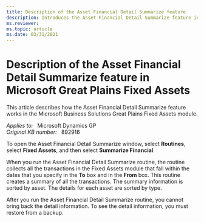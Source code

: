 ```yaml
---
title: Description of the Asset Financial Detail Summarize feature
description: Introduces the Asset Financial Detail Summarize feature in Microsoft Great Plains Fixed Assets.
ms.reviewer: 
ms.topic: article
ms.date: 03/31/2021
---
```

# Description of the Asset Financial Detail Summarize feature in Microsoft Great Plains Fixed Assets

This article describes how the Asset Financial Detail Summarize feature works in the Microsoft Business Solutions Great Plains Fixed Assets module.

_Applies to:_ &nbsp; Microsoft Dynamics GP  
_Original KB number:_ &nbsp; 892916

To open the Asset Financial Detail Summarize window, select **Routines**, select **Fixed Assets**, and then select **Summarize Financial**.

When you run the Asset Financial Detail Summarize routine, the routine collects all the transactions in the Fixed Assets module that fall within the dates that you specify in the **To** box and in the **From** box. This routine creates a summary of all the transactions. The summary information is sorted by asset. The details for each asset are sorted by type.

After you run the Asset Financial Detail Summarize routine, you cannot bring back the detail information. To see the detail information, you must restore from a backup.
